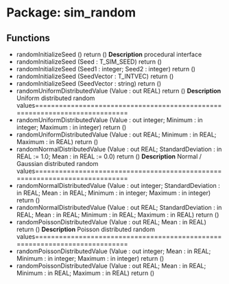 # Package: sim_random
## Functions
- randomInitializeSeed <font id="function_arguments">()</font> <font id="function_return">return ()</font>
**Description**
procedural interface
- randomInitializeSeed <font id="function_arguments">(Seed : T_SIM_SEED)</font> <font id="function_return">return ()</font>
- randomInitializeSeed <font id="function_arguments">(Seed1 : integer; Seed2 : integer)</font> <font id="function_return">return ()</font>
- randomInitializeSeed <font id="function_arguments">(SeedVector : T_INTVEC)</font> <font id="function_return">return ()</font>
- randomInitializeSeed <font id="function_arguments">(SeedVector : string)</font> <font id="function_return">return ()</font>
- randomUniformDistributedValue <font id="function_arguments">(Value : out REAL)</font> <font id="function_return">return ()</font>
**Description**
Uniform distributed random values===========================================================================
- randomUniformDistributedValue <font id="function_arguments">(Value : out integer; Minimum : in integer; Maximum : in integer)</font> <font id="function_return">return ()</font>
- randomUniformDistributedValue <font id="function_arguments">(Value : out REAL; Minimum : in REAL; Maximum : in REAL)</font> <font id="function_return">return ()</font>
- randomNormalDistributedValue <font id="function_arguments">(Value : out REAL; StandardDeviation : in REAL := 1.0; Mean : in REAL := 0.0)</font> <font id="function_return">return ()</font>
**Description**
Normal / Gaussian distributed random values===========================================================================
- randomNormalDistributedValue <font id="function_arguments">(Value : out integer; StandardDeviation : in REAL; Mean : in REAL; Minimum : in integer; Maximum : in integer)</font> <font id="function_return">return ()</font>
- randomNormalDistributedValue <font id="function_arguments">(Value : out REAL; StandardDeviation : in REAL; Mean : in REAL; Minimum : in REAL; Maximum : in REAL)</font> <font id="function_return">return ()</font>
- randomPoissonDistributedValue <font id="function_arguments">(Value : out REAL; Mean : in REAL)</font> <font id="function_return">return ()</font>
**Description**
Poisson distributed random values===========================================================================
- randomPoissonDistributedValue <font id="function_arguments">(Value : out integer; Mean : in REAL; Minimum : in integer; Maximum : in integer)</font> <font id="function_return">return ()</font>
- randomPoissonDistributedValue <font id="function_arguments">(Value : out REAL; Mean : in REAL; Minimum : in REAL; Maximum : in REAL)</font> <font id="function_return">return ()</font>
